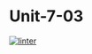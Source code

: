 # Unit-7-03
[![linter](https://github.com/Lukas-Johns/Unit-7-03/workflows/linter/badge.svg)](https://github.com/marketplace/actions/super-linter)
